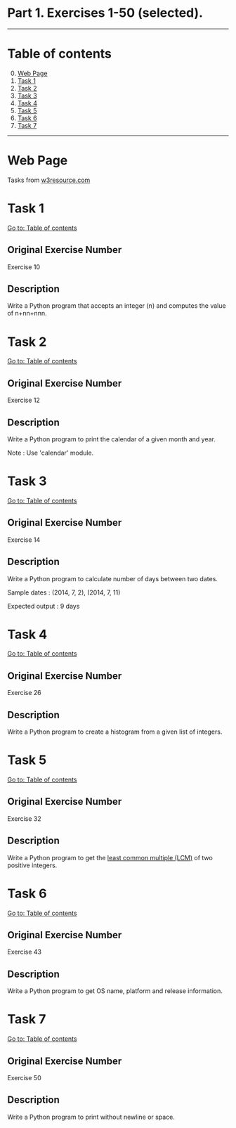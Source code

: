 # Part 1. Exercises 1-50 (selected).

---

# Table of contents

0. [Web Page](#web-page)
1. [Task 1](#task-1)
2. [Task 2](#task-2)
3. [Task 3](#task-3)
4. [Task 4](#task-4)
5. [Task 5](#task-5)
6. [Task 6](#task-6)
7. [Task 7](#task-7)

---

# Web Page

Tasks from [w3resource.com](https://www.w3resource.com/python-exercises/python-basic-exercises.php)

# Task 1

[Go to: Table of contents](#table-of-contents)

## Original Exercise Number

Exercise 10

## Description

Write a Python program that accepts an integer (n) and computes the value of n+nn+nnn.

# Task 2

[Go to: Table of contents](#table-of-contents)

## Original Exercise Number

Exercise 12

## Description

Write a Python program to print the calendar of a given month and year.

Note : Use 'calendar' module.

# Task 3

[Go to: Table of contents](#table-of-contents)

## Original Exercise Number

Exercise 14

## Description

Write a Python program to calculate number of days between two dates.

Sample dates : (2014, 7, 2), (2014, 7, 11)

Expected output : 9 days

# Task 4

[Go to: Table of contents](#table-of-contents)

## Original Exercise Number

Exercise 26

## Description

Write a Python program to create a histogram from a given list of integers.

# Task 5

[Go to: Table of contents](#table-of-contents)

## Original Exercise Number

Exercise 32

## Description

Write a Python program to get the [least common multiple (LCM)](https://en.wikipedia.org/wiki/Least_common_multiple) of two positive integers.

# Task 6

[Go to: Table of contents](#table-of-contents)

## Original Exercise Number

Exercise 43

## Description

Write a Python program to get OS name, platform and release information.

# Task 7

[Go to: Table of contents](#table-of-contents)

## Original Exercise Number

Exercise 50

## Description

Write a Python program to print without newline or space.

